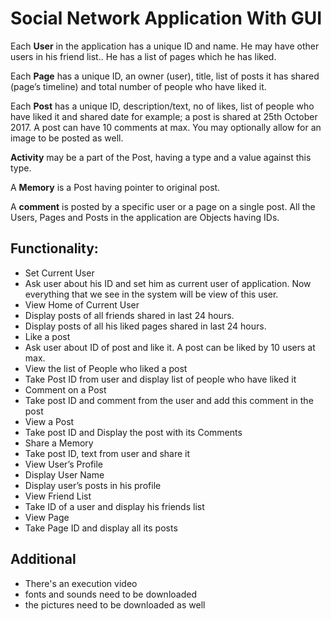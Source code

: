# Social Network Application With GUI

Each **User** in the application has a unique ID and name. He may have other users in his friend list.. He has a list of pages which he has liked.

Each **Page** has a unique ID, an owner (user), title, list of posts it has shared (page’s timeline) and total number of people who have liked it. 

Each **Post** has a unique ID, description/text, no of likes, list of people who have liked it and shared date for example; a post is shared at 25th October 2017. A post can have 10 comments at max.  You may optionally allow for an image to be posted as well.

**Activity** may be a part of the Post, having a type and a value against this type.

A **Memory** is a Post having pointer to original post.

A **comment** is posted by a specific user or a page on a single post. All the Users, Pages and Posts in the application are Objects having IDs.

## Functionality:

* Set Current User
* Ask user about his ID and set him as current user of application. Now everything that we see in the system will be view of this user.
* View Home of Current User
* Display posts of all friends shared in last 24 hours.
* Display posts of all his liked pages shared in last 24 hours. 
* Like a post
* Ask user about ID of post and like it. A post can be liked by 10 users at max.
* View the list of People who liked a post
* Take Post ID from user and display list of people who have liked it
* Comment on a Post
* Take post ID and comment from the user and add this comment in the post
* View a Post
* Take post ID and Display the post with its Comments
* Share a Memory
* Take post ID, text from user and share it
* View User’s Profile
* Display User Name
* Display user’s posts in his profile
* View Friend List
* Take ID of a user and display his friends list
* View Page
* Take Page ID and display all its posts

## Additional
* There's an execution video
* fonts and sounds need to be downloaded
* the pictures need to be downloaded as well
